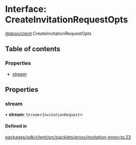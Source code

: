 # Interface: CreateInvitationRequestOpts

[@dxos/client](../modules/dxos_client.md).CreateInvitationRequestOpts

## Table of contents

### Properties

- [stream](dxos_client.CreateInvitationRequestOpts.md#stream)

## Properties

### stream

• **stream**: `Stream`<`InvitationRequest`\>

#### Defined in

[packages/sdk/client/src/packlets/proxy/invitation-proxy.ts:23](https://github.com/dxos/dxos/blob/e3b936721/packages/sdk/client/src/packlets/proxy/invitation-proxy.ts#L23)
